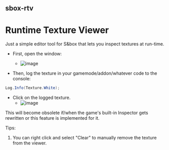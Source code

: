 ## sbox-rtv
# Runtime Texture Viewer

Just a simple editor tool for S&box that lets you inspect textures at run-time.

* First, open the window:
  * ![image](https://github.com/dch-GH/sbox-rtv/assets/66768086/40194334-3c53-400f-996d-0168c9f89c96)

* Then, log the texture in your gamemode/addon/whatever code to the console:

```cs
Log.Info(Texture.White);
```
* Click on the logged texture.
  * ![image](https://github.com/dch-GH/sbox-rtv/assets/66768086/fe27f50f-1335-4519-9059-9014e68a7596)
 

This will become obsolete if/when the game's built-in Inspector gets rewritten or this feature is implemented for it.

Tips: 
1. You can right click and select "Clear" to manually remove the texture from the viewer.
